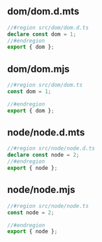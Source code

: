 ## dom/dom.d.mts

```mts
//#region src/dom/dom.d.ts
declare const dom = 1;
//#endregion
export { dom };
```

## dom/dom.mjs

```mjs
//#region src/dom/dom.ts
const dom = 1;

//#endregion
export { dom };
```

## node/node.d.mts

```mts
//#region src/node/node.d.ts
declare const node = 2;
//#endregion
export { node };
```

## node/node.mjs

```mjs
//#region src/node/node.ts
const node = 2;

//#endregion
export { node };
```
